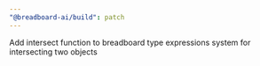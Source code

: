 ```yaml
---
"@breadboard-ai/build": patch
---
```


Add intersect function to breadboard type expressions system for intersecting two objects
